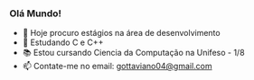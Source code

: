 ### Olá Mundo! 

- 🔭 Hoje procuro estágios na área de desenvolvimento
- 🌱 Estudando C e C++ 
- 📚 Estou cursando Ciencia da Computação na Unifeso - 1/8
- 📫 Contate-me no email: gottaviano04@gmail.com
